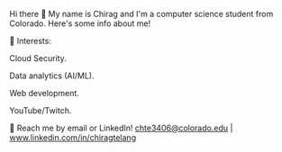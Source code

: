 Hi there 👋
My name is Chirag and I'm a computer science student from Colorado. Here's some info about me!

🌱 Interests:

Cloud Security. 

Data analytics (AI/ML).

Web development.

YouTube/Twitch.

💬 Reach me by email or LinkedIn! chte3406@colorado.edu | www.linkedin.com/in/chiragtelang
